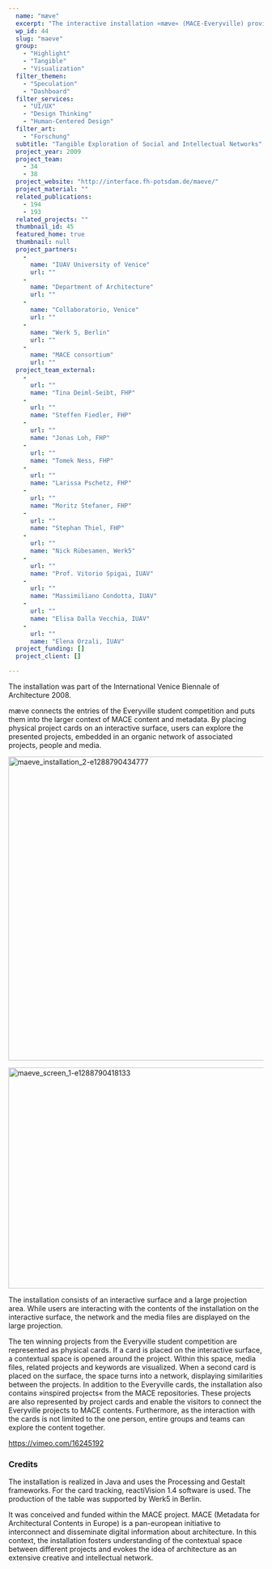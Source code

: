 ```yaml
---
  name: "mæve"
  excerpt: "The interactive installation »mæve« (MACE-Everyville) provides visual and tangible access to the social and intellectual networks behind architectural projects."
  wp_id: 44
  slug: "maeve"
  group: 
    - "Highlight"
    - "Tangible"
    - "Visualization"
  filter_themen: 
    - "Speculation"
    - "Dashboard"
  filter_services: 
    - "UI/UX"
    - "Design Thinking"
    - "Human-Centered Design"
  filter_art: 
    - "Forschung"
  subtitle: "Tangible Exploration of Social and Intellectual Networks"
  project_year: 2009
  project_team: 
    - 34
    - 38
  project_website: "http://interface.fh-potsdam.de/maeve/"
  project_material: ""
  related_publications: 
    - 194
    - 193
  related_projects: ""
  thumbnail_id: 45
  featured_home: true
  thumbnail: null
  project_partners: 
    - 
      name: "IUAV University of Venice"
      url: ""
    - 
      name: "Department of Architecture"
      url: ""
    - 
      name: "Collaboratorio, Venice"
      url: ""
    - 
      name: "Werk 5, Berlin"
      url: ""
    - 
      name: "MACE consortium"
      url: ""
  project_team_external: 
    - 
      url: ""
      name: "Tina Deiml-Seibt, FHP"
    - 
      url: ""
      name: "Steffen Fiedler, FHP"
    - 
      url: ""
      name: "Jonas Loh, FHP"
    - 
      url: ""
      name: "Tomek Ness, FHP"
    - 
      url: ""
      name: "Larissa Pschetz, FHP"
    - 
      url: ""
      name: "Moritz Stefaner, FHP"
    - 
      url: ""
      name: "Stephan Thiel, FHP"
    - 
      url: ""
      name: "Nick Rübesamen, Werk5"
    - 
      url: ""
      name: "Prof. Vitorio Spigai, IUAV"
    - 
      url: ""
      name: "Massimiliano Condotta, IUAV"
    - 
      url: ""
      name: "Elisa Dalla Vecchia, IUAV"
    - 
      url: ""
      name: "Elena Orzali, IUAV"
  project_funding: []
  project_client: []

---
```

The installation was part of the International Venice Biennale of Architecture 2008.

mæve connects the entries of the Everyville student competition and puts them into the larger context of MACE content and metadata. By placing physical project cards on an interactive surface, users can explore the presented projects, embedded in an organic network of associated projects, people and media.

<a href="http://dev.jorditost.com/idl/wp-content/uploads/2015/06/maeve_installation_2-e1288790434777.jpg"><img class="alignnone size-full wp-image-47" src="http://dev.jorditost.com/idl/wp-content/uploads/2015/06/maeve_installation_2-e1288790434777.jpg" alt="maeve_installation_2-e1288790434777" width="800" height="600" /></a>

<a href="http://dev.jorditost.com/idl/wp-content/uploads/2015/06/maeve_screen_1-e1288790418133.png"><img class="alignnone size-full wp-image-48" src="http://dev.jorditost.com/idl/wp-content/uploads/2015/06/maeve_screen_1-e1288790418133.png" alt="maeve_screen_1-e1288790418133" width="800" height="436" /></a>

The installation consists of an interactive surface and a large projection area. While users are interacting with the contents of the installation on the interactive surface, the network and the media files are displayed on the large projection.

The ten winning projects from the Everyville student competition are represented as physical cards. If a card is placed on the interactive surface, a contextual space is opened around the project. Within this space, media files, related projects and keywords are visualized. When a second card is placed on the surface, the space turns into a network, displaying similarities between the projects. In addition to the Everyville cards, the installation also contains »inspired projects« from the MACE repositories. These projects are also represented by project cards and enable the visitors to connect the Everyville projects to MACE contents. Furthermore, as the interaction with the cards is not limited to the one person, entire groups and teams can explore the content together.

https://vimeo.com/16245192
<h3>Credits</h3>
The installation is realized in Java and uses the Processing and Gestalt frameworks. For the card tracking, reactiVision 1.4 software is used. The production of the table was supported by Werk5 in Berlin.

It was conceived and funded within the MACE project. MACE (Metadata for Architectural Contents in Europe) is a pan-european initiative to interconnect and disseminate digital information about architecture. In this context, the installation fosters understanding of the contextual space between different projects and evokes the idea of architecture as an extensive creative and intellectual network.